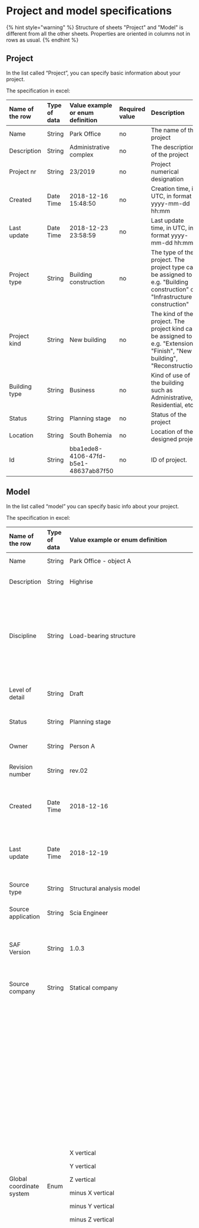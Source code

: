 # Project and model specifications

{% hint style="warning" %}
Structure of sheets "Project" and "Model" is different from all the other sheets. Properties are oriented in columns not in rows as usual.
{% endhint %}

## Project

In the list called “Project”, you can specify basic information about your project.

The specification in excel:

| Name of the row | Type of data | Value example or enum definition | Required value | Description |
| :--- | :--- | :--- | :--- | :--- |
| Name | String | Park Office | no | The name of the project |
| Description | String | Administrative complex | no | The description of the project |
| Project nr | String | 23/2019 | no | Project numerical designation |
| Created | Date Time | 2018-12-16 15:48:50 | no | Creation time, in UTC, in format yyyy-mm-dd hh:mm |
| Last update | Date Time | 2018-12-23 23:58:59 | no | Last update time, in UTC, in format yyyy-mm-dd hh:mm |
| Project type | String | Building construction | no | The type of the project. The project type can be assigned to e.g. "Building construction" or "Infrastructure construction" |
| Project kind | String | New building | no | The kind of the project. The project kind can be assigned to e.g. "Extension", "Finish", "New building", "Reconstruction" |
| Building type | String | Business | no | Kind of use of the building such as Administrative, Residential, etc… |
| Status | String | Planning stage | no | Status of the project |
| Location | String | South Bohemia | no | Location of the designed project |
| Id | String | bba1ede8-4106-47fd-b5e1-48637ab87f50 | no | ID of project. |

## Model

In the list called “model” you can specify basic info about your project.

The specification in excel:

<table>
  <thead>
    <tr>
      <th style="text-align:left">Name of the row</th>
      <th style="text-align:left">Type of data</th>
      <th style="text-align:left">Value example or enum definition</th>
      <th style="text-align:left">Required value</th>
      <th style="text-align:left">Description</th>
    </tr>
  </thead>
  <tbody>
    <tr>
      <td style="text-align:left">Name</td>
      <td style="text-align:left">String</td>
      <td style="text-align:left">Park Office - object A</td>
      <td style="text-align:left">no</td>
      <td style="text-align:left">The name of the model</td>
    </tr>
    <tr>
      <td style="text-align:left">Description</td>
      <td style="text-align:left">String</td>
      <td style="text-align:left">Highrise</td>
      <td style="text-align:left">no</td>
      <td style="text-align:left">The description of the model</td>
    </tr>
    <tr>
      <td style="text-align:left">Discipline</td>
      <td style="text-align:left">String</td>
      <td style="text-align:left">Load-bearing structure</td>
      <td style="text-align:left">no</td>
      <td style="text-align:left">Discipline can be set as Undefined, Architecture, HVAC, Load-bearing structure,
        Terrain, Facility etc.</td>
    </tr>
    <tr>
      <td style="text-align:left">Level of detail</td>
      <td style="text-align:left">String</td>
      <td style="text-align:left">Draft</td>
      <td style="text-align:left">no</td>
      <td style="text-align:left">Describe level of detail of the model</td>
    </tr>
    <tr>
      <td style="text-align:left">Status</td>
      <td style="text-align:left">String</td>
      <td style="text-align:left">Planning stage</td>
      <td style="text-align:left">no</td>
      <td style="text-align:left">Description of model status</td>
    </tr>
    <tr>
      <td style="text-align:left">Owner</td>
      <td style="text-align:left">String</td>
      <td style="text-align:left">Person A</td>
      <td style="text-align:left">no</td>
      <td style="text-align:left">Define the owner of the model</td>
    </tr>
    <tr>
      <td style="text-align:left">Revision number</td>
      <td style="text-align:left">String</td>
      <td style="text-align:left">rev.02</td>
      <td style="text-align:left">no</td>
      <td style="text-align:left">Current revision number</td>
    </tr>
    <tr>
      <td style="text-align:left">Created</td>
      <td style="text-align:left">Date Time</td>
      <td style="text-align:left">2018-12-16</td>
      <td style="text-align:left">no</td>
      <td style="text-align:left">Creation time, in UTC, in ISO format year-month-day</td>
    </tr>
    <tr>
      <td style="text-align:left">Last update</td>
      <td style="text-align:left">Date Time</td>
      <td style="text-align:left">2018-12-19</td>
      <td style="text-align:left">no</td>
      <td style="text-align:left">Last update time, in UTC, in ISO format year-month-day</td>
    </tr>
    <tr>
      <td style="text-align:left">Source type</td>
      <td style="text-align:left">String</td>
      <td style="text-align:left">Structural analysis model</td>
      <td style="text-align:left">no</td>
      <td style="text-align:left">Definition of the source data</td>
    </tr>
    <tr>
      <td style="text-align:left">Source application</td>
      <td style="text-align:left">String</td>
      <td style="text-align:left">Scia Engineer</td>
      <td style="text-align:left">no</td>
      <td style="text-align:left">Definition of the source application</td>
    </tr>
    <tr>
      <td style="text-align:left">SAF Version</td>
      <td style="text-align:left">String</td>
      <td style="text-align:left">1.0.3</td>
      <td style="text-align:left">yes</td>
      <td style="text-align:left">Definition of used version of the Structural Analysis Format</td>
    </tr>
    <tr>
      <td style="text-align:left">Source company</td>
      <td style="text-align:left">String</td>
      <td style="text-align:left">Statical company</td>
      <td style="text-align:left">no</td>
      <td style="text-align:left">Define the author company of source data</td>
    </tr>
    <tr>
      <td style="text-align:left">Global coordinate system</td>
      <td style="text-align:left">Enum</td>
      <td style="text-align:left">
        <p>X vertical</p>
        <p>Y vertical</p>
        <p>Z vertical</p>
        <p>minus X vertical</p>
        <p>minus Y vertical</p>
        <p>minus Z vertical</p>
      </td>
      <td style="text-align:left">yes</td>
      <td style="text-align:left">
        <p>Define the space orientation of the coordinates system for model</p>
        <p>Right hand rule applies all the time.</p>
        <p>X vertical - X axis goes against gravity</p>
        <p>Y vertical - Y axis goes against gravity</p>
        <p>Z vertical - Z axis goes against gravity</p>
        <p>minus X vertical - X axis goes in direction of gravity</p>
        <p>minus Y vertical - Y axis goes in direction of gravity</p>
        <p>minus Z vertical - Z axis goes in direction of gravity</p>
        <p>* For further explanation see notes below
          <br />
        </p>
      </td>
    </tr>
    <tr>
      <td style="text-align:left">LCS of cross-section</td>
      <td style="text-align:left">Enum</td>
      <td style="text-align:left">
        <p>ZYX</p>
        <p>MinusYZX</p>
        <p>MinusZMinusYX</p>
        <p>YMinusZX</p>
        <p>YZMinusX</p>
        <p>MinusZYMinusX</p>
        <p>MinusYMinusZMinusX</p>
        <p>ZMinusYMinusX</p>
      </td>
      <td style="text-align:left">yes</td>
      <td style="text-align:left">
        <p>Define the LCS orientation of used cross-section.</p>
        <p>With row &quot;LCS of cross-section&quot; the user is able to define,
          how the LCS of cross section is defined in his software. This will give
          opportunity to receiving application of SAF file to correctly interpret
          LCS of cross section with different standard. The x-axis is always in the
          centre line and all possible cases are described by this enum.</p>
        <p>For further explanation see notes below</p>
      </td>
    </tr>
    <tr>
      <td style="text-align:left">System of units</td>
      <td style="text-align:left">Enum</td>
      <td style="text-align:left">
        <p>Metric</p>
        <p>Imperial</p>
      </td>
      <td style="text-align:left">yes</td>
      <td style="text-align:left">Define the type of units system used in model</td>
    </tr>
    <tr>
      <td style="text-align:left">National code</td>
      <td style="text-align:left">Enum</td>
      <td style="text-align:left">
        <p>EC-Standard-EN</p>
        <p>EC-ONORM-EN (Austrian NA)</p>
        <p>EC-NBN-EN (Belgian NA)</p>
        <p>EC-BS-EN (British NA)</p>
        <p>EC-CYS-EN (Cypriot NA)</p>
        <p>EC-CSN-EN (Czech NA)</p>
        <p>EC-DS-EN (Danish NA)</p>
        <p>EC-NEN-EN (Dutch NA)</p>
        <p>EC-SFS-EN (Finnish NA)</p>
        <p>EC-NF-EN (French NA)</p>
        <p>EC-DIN-EN (German NA)</p>
        <p>EC-ELOT-EN (Greek NA)</p>
        <p>EC-IS-EN (Irish NA)</p>
        <p>EC-UNI-EN (Italian NA)</p>
        <p>EC-LU-EN (Luxembourgian NA)</p>
        <p>EC-MS-EN (Malaysian NA)</p>
        <p>EC-NS-EN (Norwegian NA)</p>
        <p>EC-PN-EN (Polish NA)</p>
        <p>EC-SR-EN (Romanian NA)</p>
        <p>EC-SS-EN (Singaporean NA)</p>
        <p>EC-STN-EN (Slovakian NA)</p>
        <p>EC-SIST-EN (Slovenian NA)</p>
        <p>EC-UNE-EN (Spanish NA)</p>
        <p>EC-SS-EN (Swedish NA)</p>
        <p>IBC</p>
        <p>NBR</p>
      </td>
      <td style="text-align:left">yes</td>
      <td style="text-align:left">Sets national code used for structural analysis</td>
    </tr>
    <tr>
      <td style="text-align:left">Ignored objects</td>
      <td style="text-align:left">String</td>
      <td style="text-align:left">StructuralCrossSection;StructuralPointAction</td>
      <td style="text-align:left">no</td>
      <td style="text-align:left">
        <p>Field used for update work-flow</p>
        <p>Specify the object(s) that should be excluded from update</p>
        <p>Multiple objects are divided by a semicolon</p>
        <p>See notes for all SAF objects
          <br />
        </p>
      </td>
    </tr>
    <tr>
      <td style="text-align:left">Ignored groups</td>
      <td style="text-align:left">String</td>
      <td style="text-align:left">SupportsAndHinges;StructuralLoad</td>
      <td style="text-align:left">no</td>
      <td style="text-align:left">
        <p>Field used for update work-flow</p>
        <p>Specify the groups(s) that should be excluded from update</p>
        <p>Groups are parent to objects - each group consists of multiple objects</p>
        <p>Multiple groups are divided by a semicolon</p>
        <p>See notes for all SAF groups</p>
      </td>
    </tr>
    <tr>
      <td style="text-align:left">Id</td>
      <td style="text-align:left">String</td>
      <td style="text-align:left">bba1ede8-4106-47fd-b5e1-48637ab87f47</td>
      <td style="text-align:left">no</td>
      <td style="text-align:left">ID of model.</td>
    </tr>
  </tbody>
</table>

## Notes

{% hint style="info" %}
### **Global coordinate system:**
{% endhint %}

  

![](../.gitbook/assets/5_model_gcs.jpg)

{% hint style="info" %}
### **LCS of cross-section:**

*  The graphical interpretation of values for row "**LCS of cross-section**" is represented below. Please keep in mind that x-axis is always in centre-line of the member. "**LCS of cross-section**" desribes how is LCS of CSS library handled and how is CSS applied on the the member.
* The first axis of the enum is the vertical one, positive direction is Zref. The second axis of the enum is the horizontal one, positive direction is Yref. Last is the axis in cente-line of the member, positive direction is Xref.
{% endhint %}

![](../.gitbook/assets/5_model_lcs_of_css.jpg)

{% hint style="info" %}
### **System of units**

* Column headers should respect this setting and change unit accordingly, also values should be in specified units
* See [table](units.md) of units for headers

### **Ignored objects/groups:**

* See [table](ignore.md) of units for headers
{% endhint %}

